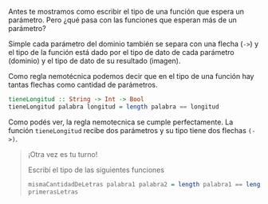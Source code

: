 Antes te mostramos como escribir el tipo de una función que espera un parámetro. Pero ¿qué pasa con las funciones que esperan más de un parámetro?

Simple cada parámetro del dominio también se separa con una flecha (`->`) y el tipo de la función está dado por el tipo de dato de cada parámetro (dominio) y el tipo de dato de su resultado (imagen).

Como regla nemotécnica podemos decir que en el tipo de una función hay tantas flechas como cantidad de parámetros.

```haskell
tieneLongitud :: String -> Int -> Bool
tieneLongitud palabra longitud = length palabra == longitud
```

Como podés ver, la regla nemotecnica se cumple perfectamente. La función `tieneLongitud` recibe dos parámetros y su tipo tiene dos flechas `(->)`.

> ¡Otra vez es tu turno!
>
> Escribí el tipo de las siguientes funciones
>
> ```haskell
> mismaCantidadDeLetras palabra1 palabra2 = length palabra1 == length palabra 2
> primerasLetras
> ```
